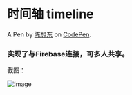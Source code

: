 # 时间轴 timeline

A Pen by [陈想东](https://codepen.io/cxd) on [CodePen](https://codepen.io/cxd/pen/zEzQMd).

### 实现了与Firebase连接，可多人共享。

截图：

![image](https://github.com/lonkecxd/pretty-timeline/blob/master/display.jpg)

